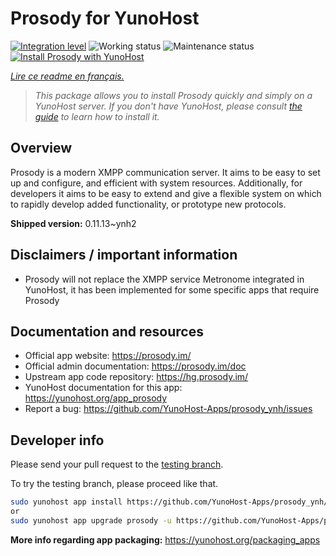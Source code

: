 <!--
N.B.: This README was automatically generated by https://github.com/YunoHost/apps/tree/master/tools/README-generator
It shall NOT be edited by hand.
-->

# Prosody for YunoHost

[![Integration level](https://dash.yunohost.org/integration/prosody.svg)](https://dash.yunohost.org/appci/app/prosody) ![Working status](https://ci-apps.yunohost.org/ci/badges/prosody.status.svg) ![Maintenance status](https://ci-apps.yunohost.org/ci/badges/prosody.maintain.svg)  
[![Install Prosody with YunoHost](https://install-app.yunohost.org/install-with-yunohost.svg)](https://install-app.yunohost.org/?app=prosody)

*[Lire ce readme en français.](./README_fr.md)*

> *This package allows you to install Prosody quickly and simply on a YunoHost server.
If you don't have YunoHost, please consult [the guide](https://yunohost.org/#/install) to learn how to install it.*

## Overview

Prosody is a modern XMPP communication server. It aims to be easy to set up and configure, and efficient with system resources. Additionally, for developers it aims to be easy to extend and give a flexible system on which to rapidly develop added functionality, or prototype new protocols.


**Shipped version:** 0.11.13~ynh2
## Disclaimers / important information

* Prosody will not replace the XMPP service Metronome integrated in YunoHost, it has been implemented for some specific apps that require Prosody

## Documentation and resources

* Official app website: <https://prosody.im/>
* Official admin documentation: <https://prosody.im/doc>
* Upstream app code repository: <https://hg.prosody.im/>
* YunoHost documentation for this app: <https://yunohost.org/app_prosody>
* Report a bug: <https://github.com/YunoHost-Apps/prosody_ynh/issues>

## Developer info

Please send your pull request to the [testing branch](https://github.com/YunoHost-Apps/prosody_ynh/tree/testing).

To try the testing branch, please proceed like that.

``` bash
sudo yunohost app install https://github.com/YunoHost-Apps/prosody_ynh/tree/testing --debug
or
sudo yunohost app upgrade prosody -u https://github.com/YunoHost-Apps/prosody_ynh/tree/testing --debug
```

**More info regarding app packaging:** <https://yunohost.org/packaging_apps>
